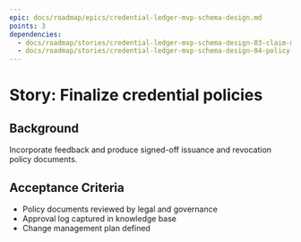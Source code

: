```yaml
---
epic: docs/roadmap/epics/credential-ledger-mvp-schema-design.md
points: 3
dependencies:
  - docs/roadmap/stories/credential-ledger-mvp-schema-design-03-claim-model.md
  - docs/roadmap/stories/credential-ledger-mvp-schema-design-04-policy-workshop.md
---
```

# Story: Finalize credential policies

## Background
Incorporate feedback and produce signed-off issuance and revocation policy documents.

## Acceptance Criteria
- Policy documents reviewed by legal and governance
- Approval log captured in knowledge base
- Change management plan defined
